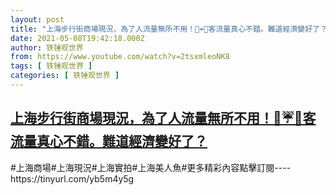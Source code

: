```yaml
---
layout: post
title: "上海步行街商場現況，為了人流量無所不用！🌂☔🌼客流量真心不錯。難道經濟變好了？"
date: 2021-05-08T19:42:18.000Z
author: 铁锤观世界
from: https://www.youtube.com/watch?v=2tsxmleoNK8
tags: [ 铁锤观世界 ]
categories: [ 铁锤观世界 ]
---
```

<!--1620502938000-->
[上海步行街商場現況，為了人流量無所不用！🌂☔🌼客流量真心不錯。難道經濟變好了？](https://www.youtube.com/watch?v=2tsxmleoNK8)
------

<div>
#上海商場#上海現況#上海實拍#上海美人魚#更多精彩內容點擊訂閱----https://tinyurl.com/yb5m4y5g
</div>
